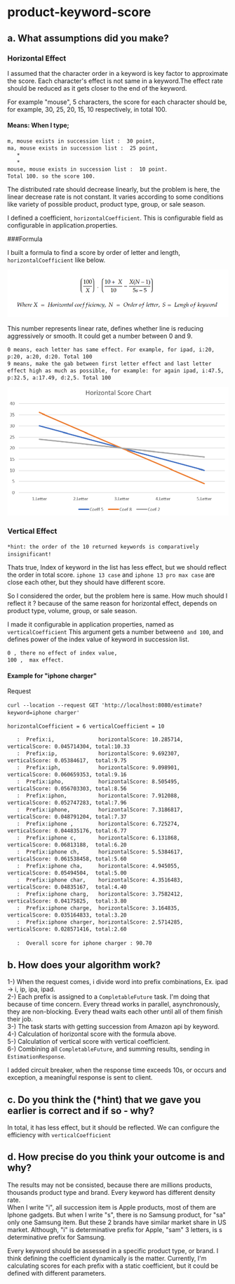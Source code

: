 
# product-keyword-score


## a. What assumptions did you make?

### Horizontal Effect

I assumed that the character order in a keyword is key factor to approximate the score. Each character's effect is not same in a keyword.The effect rate should be reduced as it gets closer to the end of the keyword.

For example "mouse", 5 characters, the score for each character should be, for example,  30, 25, 20, 15, 10 respectively, in total 100.

#### Means: When I type; <br/>


```http
m, mouse exists in succession list :  30 point,           
ma, mouse exists in succession list :  25 point,
   *
   *
mouse, mouse exists in succession list :  10 point.
Total 100. so the score 100.
```

The distributed rate should decrease linearly, but the problem is here, the linear decrease rate is not constant.
It varies according to some conditions like variety of possible product, product type, group, or sale season.

I defined a coefficient, `horizontalCoefficient`.   This is configurable field as configurable in application.properties.

###Formula

I built a formula to find a score by order of letter and length, `horizontalCoefficient` like below.

![](formula.png)


This number represents linear rate, defines whether line is reducing aggressively or smooth. It could get a number between 0 and 9.
```http
0 means, each letter has same effect. For example, for ipad, i:20, p:20, a:20, d:20. Total 100
9 means, make the gab between first letter effect and last letter effect high as much as possible, for example: for again ipad, i:47.5, p:32.5, a:17.49, d:2,5. Total 100
```
![](chart.png)


### Vertical Effect

`*hint: the order of the 10 returned keywords is comparatively insignificant!
`

Thats true, Index of keyword in the list has less effect, but we should reflect the order in total score.  `iphone 13 case` and `iphone 13 pro max case` are close each other, but they should have different score.   

So I  considered the order, but the problem here is same. How much should I reflect it ?  because of the same reason for  horizontal effect, depends on  product type, volume, group, or sale season.  

I made it configurable in application properties, named as `verticalCoefficient`
This argument gets a number between` 0 and 100 `, and defines power of the index value of keyword in succession list. 

```http
0 , there no effect of index value, 
100 ,  max effect. 
```

#### Example for "iphone charger" 
Request

`curl --location --request GET 'http://localhost:8080/estimate?keyword=iphone charger'`

`horizontalCoefficient = 6
verticalCoefficient = 10`

       :  Prefix:i,              horizontalScore: 10.285714, verticalScore: 0.045714304, total:10.33
	   :  Prefix:ip,             horizontalScore: 9.692307,  verticalScore: 0.05384617,  total:9.75
       :  Prefix:iph,            horizontalScore: 9.098901,  verticalScore: 0.060659353, total:9.16
	   :  Prefix:ipho,           horizontalScore: 8.505495,  verticalScore: 0.056703303, total:8.56
	   :  Prefix:iphon,          horizontalScore: 7.912088,  verticalScore: 0.052747283, total:7.96
       :  Prefix:iphone,         horizontalScore: 7.3186817, verticalScore: 0.048791204, total:7.37
       :  Prefix:iphone ,        horizontalScore: 6.725274,  verticalScore: 0.044835176, total:6.77
       :  Prefix:iphone c,       horizontalScore: 6.131868,  verticalScore: 0.06813188,  total:6.20
       :  Prefix:iphone ch,      horizontalScore: 5.5384617, verticalScore: 0.061538458, total:5.60
	   :  Prefix:iphone cha,     horizontalScore: 4.945055,  verticalScore: 0.05494504,  total:5.00
	   :  Prefix:iphone char,    horizontalScore: 4.3516483, verticalScore: 0.04835167,  total:4.40
       :  Prefix:iphone charg,   horizontalScore: 3.7582412, verticalScore: 0.04175825,  total:3.80
       :  Prefix:iphone charge,  horizontalScore: 3.164835,  verticalScore: 0.035164833, total:3.20
       :  Prefix:iphone charger, horizontalScore: 2.5714285, verticalScore: 0.028571416, total:2.60

       :  Overall score for iphone charger : 90.70



## b. How does your algorithm work?

1-) When the request comes, i divide word into prefix combinations, Ex. ipad -> i, ip, ipa, ipad. <br/>
2-) Each prefix is assigned to a `CompletableFuture` task. I'm doing that because of time concern. Every thread works in parallel, asynchronously, they are non-blocking. 
Every thead waits each other until all of them finish their job. <br/>
3-) The task starts with getting succession from Amazon api by keyword. <br/>
4-) Calculation of horizontal score with the formula above.  <br/>
5-) Calculation of vertical score with vertical coefficient. <br/>
6-) Combining all `CompletableFuture`, and summing results, sending in `EstimationResponse`.<br/>

I added circuit breaker, when the response time exceeds 10s, or occurs and exception, a meaningful response is sent to client.   

## c. Do you think the (*hint) that we gave you earlier is correct and if so - why?
In total, it has less effect, but it should be reflected. We can configure the efficiency with  `verticalCoefficient`


## d. How precise do you think your outcome is and why?

The results may not be consisted, because there are millions products, thousands product type and brand. Every keyword has different density rate.  
When I write "i", all succession item is Apple products, most of them are Iphone gadgets. But when I write "s", there is no Samsung product, for "sa" only one Samsung item. But these 2 brands have similar market share in US market. 
Although, "i" is determinative prefix for Apple, "sam" 3 letters, is s determinative prefix for Samsung. 

Every keyword should be assessed in a specific product type, or brand.
I think defining the coefficient dynamically is the matter. Currently, I'm calculating scores for each prefix with a static coefficient, but it could be defined with different parameters. 



